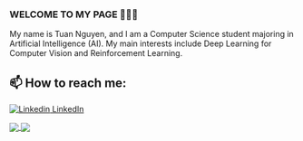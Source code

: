 ### WELCOME TO MY PAGE 👋👋👋
My name is Tuan Nguyen, and I am a Computer Science student majoring in Artificial Intelligence (AI).
My main interests include Deep Learning for Computer Vision and Reinforcement Learning.<br>
## 📫 How to reach me: 

[![Linkedin](https://i.stack.imgur.com/gVE0j.png) LinkedIn](https://www.linkedin.com/in/tuan-nguyen-bb0054357/)


<a href="https://github.com/tuan-nv0505/Snake-double-deep-Q-learning">
  <img align="center" src="https://github-readme-stats.vercel.app/api/pin/?username=tuan-nv0505&repo=Snake-double-deep-Q-learning&theme=radical" />
</a>    

<a href="https://github.com/tuan-nv0505/Snake-Q-learning">
  <img align="center" src="https://github-readme-stats.vercel.app/api/pin/?username=tuan-nv0505&repo=Snake-Q-learning&theme=merko" />
</a>
